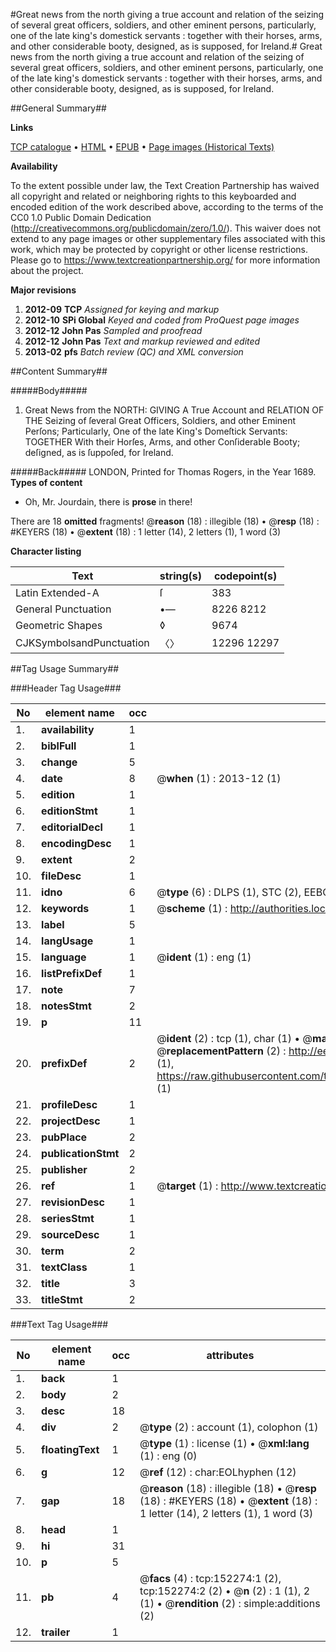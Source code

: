 #Great news from the north giving a true account and relation of the seizing of several great officers, soldiers, and other eminent persons, particularly, one of the late king's domestick servants : together with their horses, arms, and other considerable booty, designed, as is supposed, for Ireland.#
Great news from the north giving a true account and relation of the seizing of several great officers, soldiers, and other eminent persons, particularly, one of the late king's domestick servants : together with their horses, arms, and other considerable booty, designed, as is supposed, for Ireland.

##General Summary##

**Links**

[TCP catalogue](http://www.ota.ox.ac.uk/tcp/)  • 
[HTML](http://tei.it.ox.ac.uk/tcp/Texts-HTML/free/A85/A85614.html)  • 
[EPUB](http://tei.it.ox.ac.uk/tcp/Texts-EPUB/free/A85/A85614.epub) • 
[Page images (Historical Texts)](https://historicaltexts.jisc.ac.uk/eebo-38875674e)

**Availability**

To the extent possible under law, the Text Creation Partnership has waived all copyright and related or neighboring rights to this keyboarded and encoded edition of the work described above, according to the terms of the CC0 1.0 Public Domain Dedication (http://creativecommons.org/publicdomain/zero/1.0/). This waiver does not extend to any page images or other supplementary files associated with this work, which may be protected by copyright or other license restrictions. Please go to https://www.textcreationpartnership.org/ for more information about the project.

**Major revisions**

1. __2012-09__ __TCP__ *Assigned for keying and markup*
1. __2012-10__ __SPi Global__ *Keyed and coded from ProQuest page images*
1. __2012-12__ __John Pas__ *Sampled and proofread*
1. __2012-12__ __John Pas__ *Text and markup reviewed and edited*
1. __2013-02__ __pfs__ *Batch review (QC) and XML conversion*

##Content Summary##

#####Body#####

1. Great News from the NORTH: GIVING A True Account and RELATION OF THE Seizing of ſeveral Great Officers, Soldiers, and other Eminent Perſons; Particularly, One of the late King's Domeſtick Servants: TOGETHER With their Horſes, Arms, and other Conſiderable Booty; deſigned, as is ſuppoſed, for Ireland.

#####Back#####
LONDON, Printed for Thomas Rogers, in the Year 1689.
**Types of content**

  * Oh, Mr. Jourdain, there is **prose** in there!

There are 18 **omitted** fragments! 
 @__reason__ (18) : illegible (18)  •  @__resp__ (18) : #KEYERS (18)  •  @__extent__ (18) : 1 letter (14), 2 letters (1), 1 word (3)

**Character listing**


|Text|string(s)|codepoint(s)|
|---|---|---|
|Latin Extended-A|ſ|383|
|General Punctuation|•—|8226 8212|
|Geometric Shapes|◊|9674|
|CJKSymbolsandPunctuation|〈〉|12296 12297|

##Tag Usage Summary##

###Header Tag Usage###

|No|element name|occ|attributes|
|---|---|---|---|
|1.|__availability__|1||
|2.|__biblFull__|1||
|3.|__change__|5||
|4.|__date__|8| @__when__ (1) : 2013-12 (1)|
|5.|__edition__|1||
|6.|__editionStmt__|1||
|7.|__editorialDecl__|1||
|8.|__encodingDesc__|1||
|9.|__extent__|2||
|10.|__fileDesc__|1||
|11.|__idno__|6| @__type__ (6) : DLPS (1), STC (2), EEBO-CITATION (1), OCLC (1), VID (1)|
|12.|__keywords__|1| @__scheme__ (1) : http://authorities.loc.gov/ (1)|
|13.|__label__|5||
|14.|__langUsage__|1||
|15.|__language__|1| @__ident__ (1) : eng (1)|
|16.|__listPrefixDef__|1||
|17.|__note__|7||
|18.|__notesStmt__|2||
|19.|__p__|11||
|20.|__prefixDef__|2| @__ident__ (2) : tcp (1), char (1)  •  @__matchPattern__ (2) : ([0-9\-]+):([0-9IVX]+) (1), (.+) (1)  •  @__replacementPattern__ (2) : http://eebo.chadwyck.com/downloadtiff?vid=$1&page=$2 (1), https://raw.githubusercontent.com/textcreationpartnership/Texts/master/tcpchars.xml#$1 (1)|
|21.|__profileDesc__|1||
|22.|__projectDesc__|1||
|23.|__pubPlace__|2||
|24.|__publicationStmt__|2||
|25.|__publisher__|2||
|26.|__ref__|1| @__target__ (1) : http://www.textcreationpartnership.org/docs/. (1)|
|27.|__revisionDesc__|1||
|28.|__seriesStmt__|1||
|29.|__sourceDesc__|1||
|30.|__term__|2||
|31.|__textClass__|1||
|32.|__title__|3||
|33.|__titleStmt__|2||


###Text Tag Usage###

|No|element name|occ|attributes|
|---|---|---|---|
|1.|__back__|1||
|2.|__body__|2||
|3.|__desc__|18||
|4.|__div__|2| @__type__ (2) : account (1), colophon (1)|
|5.|__floatingText__|1| @__type__ (1) : license (1)  •  @__xml:lang__ (1) : eng (0)|
|6.|__g__|12| @__ref__ (12) : char:EOLhyphen (12)|
|7.|__gap__|18| @__reason__ (18) : illegible (18)  •  @__resp__ (18) : #KEYERS (18)  •  @__extent__ (18) : 1 letter (14), 2 letters (1), 1 word (3)|
|8.|__head__|1||
|9.|__hi__|31||
|10.|__p__|5||
|11.|__pb__|4| @__facs__ (4) : tcp:152274:1 (2), tcp:152274:2 (2)  •  @__n__ (2) : 1 (1), 2 (1)  •  @__rendition__ (2) : simple:additions (2)|
|12.|__trailer__|1||
